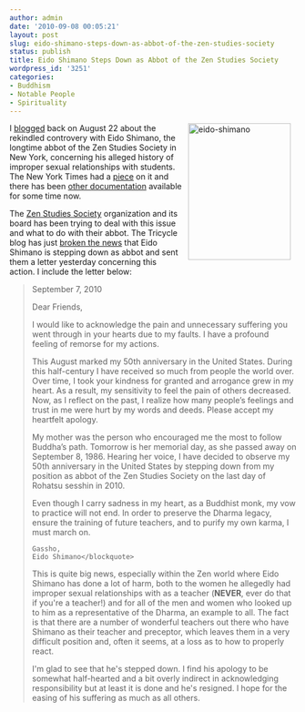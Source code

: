 ```yaml
---
author: admin
date: '2010-09-08 00:05:21'
layout: post
slug: eido-shimano-steps-down-as-abbot-of-the-zen-studies-society
status: publish
title: Eido Shimano Steps Down as Abbot of the Zen Studies Society
wordpress_id: '3251'
categories:
- Buddhism
- Notable People
- Spirituality
---
```

<a href="http://www.flickr.com/photos/albill/4969890285/" title="eido-shimano by albill, on Flickr"><img src="http://farm5.static.flickr.com/4104/4969890285_9d7383ca94_m.jpg" width="180" height="240" align="right" hspace="10" alt="eido-shimano" /></a> I <a href="http://www.openbuddha.com/2010/08/22/zen-sex-scandal-goes-mainstream/">blogged</a> back on August 22 about the rekindled controvery with Eido Shimano, the longtime abbot of the Zen Studies Society in New York, concerning his alleged history of improper sexual relationships with students. The New York Times had a <a href="http://www.nytimes.com/2010/08/21/us/21beliefs.html">piece</a> on it and there has been <a href="http://www.thezensite.com/ZenEssays/CriticalZen/Aitken_Shimano_Letters.html">other documentation</a> available for some time now.

The <a href="http://www.daibosatsu.org/">Zen Studies Society</a> organization and its board has been trying to deal with this issue and what to do with their abbot. The Tricycle blog has just <a href="http://www.tricycle.com/blog/?p=2271">broken the news</a> that Eido Shimano is stepping down as abbot and sent them a letter yesterday concerning this action. I include the letter below:
<blockquote>September 7, 2010

Dear Friends,

I would like to acknowledge the pain and unnecessary suffering you went through in your hearts due to my faults. I have a profound feeling of remorse for my actions.

This August marked my 50th anniversary in the United States. During this half-century I have received so much from people the world over. Over time, I took your kindness for granted and arrogance grew in my heart. As a result, my sensitivity to feel the pain of others decreased. Now, as I reflect on the past, I realize how many people’s feelings and trust in me were hurt by my words and deeds. Please accept my heartfelt apology.

My mother was the person who encouraged me the most to follow Buddha’s path. Tomorrow is her memorial day, as she passed away on September 8, 1986. Hearing her voice, I have decided to observe my 50th anniversary in the United States by stepping down from my position as abbot of the Zen Studies Society on the last day of Rohatsu sesshin in 2010.

Even though I carry sadness in my heart, as a Buddhist monk, my vow to practice will not end. In order to preserve the Dharma legacy, ensure the training of future teachers, and to purify my own karma, I must march on.

    Gassho,
    Eido Shimano</blockquote>

This is quite big news, especially within the Zen world where Eido Shimano has done a lot of harm, both to the women he allegedly had improper sexual relationships with as a teacher (<strong>NEVER</strong>, ever do that if you're a teacher!) and for all of the men and women who looked up to him as a representative of the Dharma, an example to all. The fact is that there are a number of wonderful teachers out there who have Shimano as their teacher and preceptor, which leaves them in a very difficult position and, often it seems, at a loss as to how to properly react.

I'm glad to see that he's stepped down. I find his apology to be somewhat half-hearted and a bit overly indirect in acknowledging responsibility but at least it is done and he's resigned. I hope for the easing of his suffering as much as all others.
